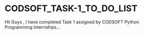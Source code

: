 # CODSOFT_TASK-1_TO_DO_LIST
Hii  Guys , I have completed  Task 1 assigned by CODSOFT Python Programming Internships...
